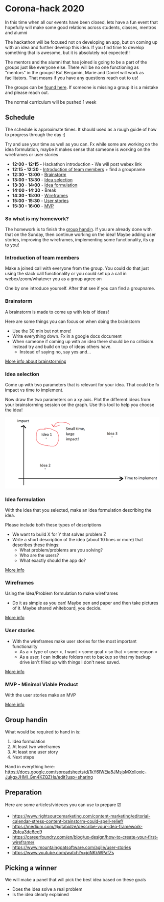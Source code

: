 # Corona-hack 2020

In this time when all our events have been closed, lets have a fun event that hopefully will make some good relations across students, classes, mentros and alumni

The hackathon will be focused not on developing an app, but on coming up with an idea and further develop this idea. If you find time to develop something that is awesome, but it is absolutely not expected!! 

The mentors and the alumni that has joined is going to be a part of the groups just like everyone else. There will be no one functioning as "mentors" in the groups! But Benjamin, Marie and Daniel will work as facilitators. That means if you have any questions reach out to us! 

The groups can be [found here](groups.md). If someone is missing a group it is a mistake and please reach out.

The normal curriculum will be pushed 1 week


## Schedule
The schedule is approximate times. It should used as a rough guide of how to progress through the day :) 

Try and use your time as well as you can. Fx while some are working on the idea formulation, maybe it makes sense that someone is working on the wireframes or user stories

- **12:00 - 12:15** - Hackathon introduction - We will post webex link
- **12:15 - 12:30** - [Introduction of team members](#introduction-of-team-members) + find a groupname
- **12:30 - 13:00** - [Brainstorm](#brainstorm)
- **13:00 - 13:30** - [Idea selection](#idea-selection)
- **13:30 - 14:00** - [Idea formulation](#idea-formulation)
- **14:00 - 14:30** - Break
- **14:30 - 15:00** - [Wireframes](#wireframes)
- **15:00 - 15:30** - [User stories](#user-stories)
- **15:30 - 16:00** - [MVP](#mvp-minimal-viable-product)

### So what is my homework? 
The homework is to finish the [group handin](#group-handin). If you are already done with that on the Sunday, then continue working on the idea! Maybe adding user stories, improving the wireframes, implementing some functionality, its up to you!

### Introduction of team members
Make a joined call with everyone from the group. You could do that just using the slack call functionality or you could set up a call in webex/zoom/whatever you as a group agree on

One by one introduce yourself. After that see if you can find a groupname. 

### Brainstorm
A brainstorm is made to come up with lots of ideas! 

Here are some things you can focus on when doing the brainstorm
  - Use the 30 min but not more!
  - Write everything down. Fx in a google docs document
  - When someone if coming up with an idea there should be no critisism. Instead try and build on top of ideas others have.
    - Instead of saying no, say yes and...

[More info about brainstorming](https://www.rightsourcemarketing.com/content-marketing/editorial-calendar-stress-content-brainstorm-could-spell-relief/)

### Idea selection
Come up with two parameters that is relevant for your idea. That could be fx impact vs time to implement.

Now draw the two parameters on a xy axis. Plot the different ideas from your brainstorming session on the graph. Use this tool to help you choose the idea! 

![Choose an idea](choose-an-idea.png)

### Idea formulation
With the idea that you selected, make an idea formulation describing the idea.

Please include both these types of descriptions
  - We want to build X for Y that solves problem Z
  - Write a short description of the idea (about 10 lines or more) that describes these things:
    - What problem/problems are you solving?
    - Who are the users?
    - What exactly should the app do?

[More info](https://medium.com/@gtabidze/describe-your-idea-framework-2bfca3dc6ec9)

### Wireframes
Using the Idea/Problem formulation to make wireframes 
  - Do it as simple as you can! Maybe pen and paper and then take pictures of it. Maybe shared whiteboard, you decide. 

[More info](https://careerfoundry.com/en/blog/ux-design/how-to-create-your-first-wireframe/)

### User stories
- With the wireframes make user stories for the most important functionality 
  - As a < type of user >, I want < some goal > so that < some reason >
  - As a user, I can indicate folders not to backup so that my backup drive isn't filled up with things I don't need saved.

[More info](https://www.mountaingoatsoftware.com/agile/user-stories)

### MVP - Minimal Viable Product
With the user stories make an MVP

[More info](https://www.youtube.com/watch?v=joNKkWPafZs)

## Group handin
What would be required to hand in is:
1. Idea formulation
2. At least two wireframes
3. At least one user story
4. Next steps

Hand in everything here: https://docs.google.com/spreadsheets/d/1kY6IWEia8JMsjsMXolloxic-JukgxJHMl_Gm4KZQZHs/edit?usp=sharing

## Preparation
Here are some articles/videoes you can use to prepare :ballot_box_with_check:
- https://www.rightsourcemarketing.com/content-marketing/editorial-calendar-stress-content-brainstorm-could-spell-relief/
- https://medium.com/@gtabidze/describe-your-idea-framework-2bfca3dc6ec9
- https://careerfoundry.com/en/blog/ux-design/how-to-create-your-first-wireframe/
- https://www.mountaingoatsoftware.com/agile/user-stories
- https://www.youtube.com/watch?v=joNKkWPafZs


## Picking a winner
We will make a panel that will pick the best idea based on these goals

- Does the idea solve a real problem
- Is the idea clearly explained


